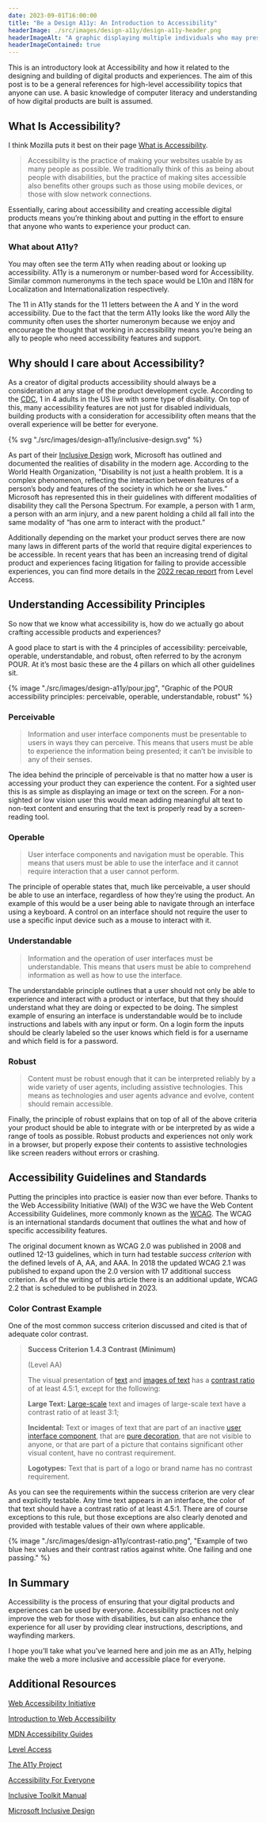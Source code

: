```yaml
---
date: 2023-09-01T16:00:00
title: "Be a Design A11y: An Introduction to Accessibility"
headerImage: ./src/images/design-a11y/design-a11y-header.png
headerImageAlt: "A graphic displaying multiple individuals who may present with some form of disability"
headerImageContained: true
---
```


This is an introductory look at Accessibility and how it related to the designing and building of digital products and experiences. The aim of this post is to be a general references for high-level accessibility topics that anyone can use. A basic knowledge of computer literacy and understanding of how digital products are built is assumed.

## What Is Accessibility?

I think Mozilla puts it best on their page [What is Accessibility](https://developer.mozilla.org/en-US/docs/Learn/Accessibility/What_is_accessibility).

> Accessibility is the practice of making your websites usable by as many people as possible. We traditionally think of this as being about people with disabilities, but the practice of making sites accessible also benefits other groups such as those using mobile devices, or those with slow network connections.

Essentially, caring about accessibility and creating accessible digital products means you’re thinking about and putting in the effort to ensure that anyone who wants to experience your product can.

### What about A11y?

You may often see the term A11y when reading about or looking up accessibility. A11y is a numeronym or number-based word for Accessibility. Similar common numeronyms in the tech space would be L10n and I18N for Localization and Internationalization respectively.

The 11 in A11y stands for the 11 letters between the A and Y in the word accessibility. Due to the fact that the term A11y looks like the word Ally the community often uses the shorter numeronym because we enjoy and encourage the thought that working in accessibility means you’re being an ally to people who need accessibility features and support.

## Why should I care about Accessibility?

As a creator of digital products accessibility should always be a consideration at any stage of the product development cycle. According to the [CDC](https://www.cdc.gov/ncbddd/disabilityandhealth/infographic-disability-impacts-all.html), 1 in 4 adults in the US live with some type of disability. On top of this, many accessibility features are not just for disabled individuals, building products with a consideration for accessibility often means that the overall experience will be better for everyone.

<div class="svg-container">
    {% svg "./src/images/design-a11y/inclusive-design.svg" %}
</div>

As part of their [Inclusive Design](https://inclusive.microsoft.design/) work, Microsoft has outlined and documented the realities of disability in the modern age. According to the World Health Organization, "Disability is not just a health problem. It is a complex phenomenon, reflecting the
interaction between features of a person’s body and features of the society in which he or she lives.” Microsoft has represented this in their guidelines with different modalities of disability they call the Persona Spectrum. For example, a person with 1 arm, a person with an arm injury, and a new parent holding a child all fall into the same modality of “has one arm to interact with the product.”

Additionally depending on the market your product serves there are now many laws in different parts of the world that require digital experiences to be accessible. In recent years that has been an increasing trend of digital product and experiences facing litigation for failing to provide accessible experiences, you can find more details in the [2022 recap report](https://www.levelaccess.com/blog/web-accessibility-lawsuits-2022-recap-and-what-to-expect-in-2023/) from Level Access.

## Understanding Accessibility Principles

So now that we know what accessibility is, how do we actually go about crafting accessible products and experiences?

A good place to start is with the 4 principles of accessibility: perceivable, operable, understandable, and robust, often referred to by the acronym POUR. At it’s most basic these are the 4 pillars on which all other guidelines sit.

{% image "./src/images/design-a11y/pour.jpg", "Graphic of the POUR accessibility principles: perceivable, operable, understandable, robust" %}

### Perceivable

> Information and user interface components must be presentable to users in ways they can perceive. This means that users must be able to experience the information being presented; it can’t be invisible to any of their senses.

The idea behind the principle of perceivable is that no matter how a user is accessing your product they can experience the content. For a sighted user this is as simple as displaying an image or text on the screen. For a non-sighted or low vision user this would mean adding meaningful alt text to non-text content and ensuring that the text is properly read by a screen-reading tool.

### Operable

> User interface components and navigation must be operable. This means that users must be able to use the interface and it cannot require interaction that a user cannot perform.

The principle of operable states that, much like perceivable, a user should be able to use an interface, regardless of how they’re using the product. An example of this would be a user being able to navigate through an interface using a keyboard. A control on an interface should not require the user to use a specific input device such as a mouse to interact with it. 

### Understandable

> Information and the operation of user interfaces must be understandable. This means that users must be able to comprehend information as well as how to use the interface.

The understandable principle outlines that a user should not only be able to experience and interact with a product or interface, but that they should understand what they are doing or expected to be doing. The simplest example of ensuring an interface is understandable would be to include instructions and labels with any input or form. On a login form the inputs should be clearly labeled so the user knows which field is for a username and which field is for a password.

### Robust

> Content must be robust enough that it can be interpreted reliably by a wide variety of user agents, including assistive technologies. This means as technologies and user agents advance and evolve, content should remain accessible.

Finally, the principle of robust explains that on top of all of the above criteria your product should be able to integrate with or be interpreted by as wide a range of tools as possible. Robust products and experiences not only work in a browser, but properly expose their contents to assistive technologies like screen readers without errors or crashing.

## Accessibility Guidelines and Standards

Putting the principles into practice is easier now than ever before. Thanks to the Web Accessibility Initiative (WAI) of the W3C we have the Web Content Accessibility Guidelines, more commonly known as the [WCAG](https://www.w3.org/TR/WCAG21/). The WCAG is an international standards document that outlines the what and how of specific accessibility features.

The original document known as WCAG 2.0 was published in 2008 and outlined 12-13 guidelines, which in turn had testable *success criterion* with the defined levels of A, AA, and AAA. In 2018 the updated WCAG 2.1 was published to expand upon the 2.0 version with 17 additional success criterion. As of the writing of this article there is an additional update, WCAG 2.2 that is scheduled to be published in 2023.

### Color Contrast Example

One of the most common success criterion discussed and cited is that of adequate color contrast.

> **Success Criterion 1.4.3 Contrast (Minimum)**
>
> (Level AA)
>
> The visual presentation of [text](https://www.w3.org/TR/WCAG21/#dfn-text) and [images of text](https://www.w3.org/TR/WCAG21/#dfn-images-of-text) has a [contrast ratio](https://www.w3.org/TR/WCAG21/#dfn-contrast-ratio) of at least 4.5:1, except for the following:
>
> **Large Text:** [Large-scale](https://www.w3.org/TR/WCAG21/#dfn-large-scale) text and images of large-scale text have a contrast ratio of at least 3:1;
>
> **Incidental:** Text or images of text that are part of an inactive [user interface component](https://www.w3.org/TR/WCAG21/#dfn-user-interface-components), that are [pure decoration](https://www.w3.org/TR/WCAG21/#dfn-pure-decoration), that are not visible to anyone, or that are part of a picture that contains significant other visual content, have no contrast requirement.
>
> **Logotypes:** Text that is part of a logo or brand name has no contrast requirement.

As you can see the requirements within the success criterion are very clear and explicitly testable. Any time text appears in an interface, the color of that text should have a contrast ratio of at least 4.5:1. There are of course exceptions to this rule, but those exceptions are also clearly denoted and provided with testable values of their own where applicable.

{% image "./src/images/design-a11y/contrast-ratio.png", "Example of two blue hex values and their contrast ratios against white. One failing and one passing." %}


## In Summary

Accessibility is the process of ensuring that your digital products and experiences can be used by everyone. Accessibility practices not only improve the web for those with disabilities, but can also enhance the experience for all user by providing clear instructions, descriptions, and wayfinding markers.

I hope you’ll take what you’ve learned here and join me as an A11y, helping make the web a more inclusive and accessible place for everyone.

## Additional Resources

[Web Accessibility Initiative](https://www.w3.org/WAI/)

[Introduction to Web Accessibility](https://www.w3.org/WAI/fundamentals/accessibility-intro/)

[MDN Accessibility Guides](https://developer.mozilla.org/en-US/docs/Learn/Accessibility)

[Level Access](https://www.levelaccess.com/)

[The A11y Project](https://www.a11yproject.com/)

[Accessibility For Everyone](https://abookapart.com/products/accessibility-for-everyone)

[Inclusive Toolkit Manual](https://download.microsoft.com/download/b/0/d/b0d4bf87-09ce-4417-8f28-d60703d672ed/inclusive_toolkit_manual_final.pdf)

[Microsoft Inclusive Design](https://inclusive.microsoft.design/)